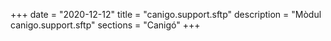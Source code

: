 +++
date        = "2020-12-12"
title       = "canigo.support.sftp"
description = "Mòdul canigo.support.sftp"
sections    = "Canigó"
+++